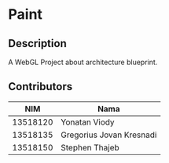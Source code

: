 # Paint
## Description
A WebGL Project about architecture blueprint.

## Contributors
NIM | Nama 
--- | ---
13518120 | Yonatan Viody
13518135 | Gregorius Jovan Kresnadi
13518150 | Stephen Thajeb